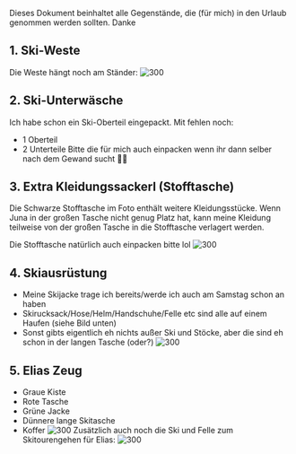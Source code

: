 Dieses Dokument beinhaltet alle Gegenstände, die (für mich) in den Urlaub genommen werden sollten. Danke
## 1. Ski-Weste
Die Weste hängt noch am Ständer:
![300](IMG_7722.jpg)
## 2. Ski-Unterwäsche
Ich habe schon ein Ski-Oberteil eingepackt. Mit fehlen noch:
- 1 Oberteil
- 2 Unterteile
Bitte die für mich auch einpacken wenn ihr dann selber nach dem Gewand sucht 🙏🏻
## 3. Extra Kleidungssackerl (Stofftasche)
Die Schwarze Stofftasche im Foto enthält weitere Kleidungsstücke. Wenn Juna in der großen Tasche nicht genug Platz hat, kann meine Kleidung teilweise von der großen Tasche in die Stofftasche verlagert werden. 

Die Stofftasche natürlich auch einpacken bitte lol
![300](IMG_7723.jpg)
## 4. Skiausrüstung
- Meine Skijacke trage ich bereits/werde ich auch am Samstag schon an haben
- Skirucksack/Hose/Helm/Handschuhe/Felle etc sind alle auf einem Haufen (siehe Bild unten)
- Sonst gibts eigentlich eh nichts außer Ski und Stöcke, aber die sind eh schon in der langen Tasche (oder?)
![300](IMG_7725.jpg)
## 5. Elias Zeug
- Graue Kiste
- Rote Tasche
- Grüne Jacke
- Dünnere lange Skitasche
- Koffer
![300](IMG_7726.jpg)
Zusätzlich auch noch die Ski und Felle zum Skitourengehen für Elias:
![300](IMG_7724.jpg)